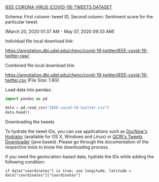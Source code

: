 
[IEEE CORONA VIRUS (COVID-19) TWEETS DATASET](https://ieee-dataport.org/open-access/corona-virus-covid-19-tweets-dataset)

Schema: First column: tweet ID, Second column: Sentiment score for the particular tweet.

(March 20, 2020 01:37 AM - May 07, 2020 09:33 AM)

Individual file local download link:

https://annotation.dbi.udel.edu/chenc/covid-19-twitter/IEEE-covid-19-twitter-raw/

Combined file local download link: 

https://annotation.dbi.udel.edu/chenc/covid-19-twitter/IEEE-covid-19-twitter.csv (File Size: 1.8G)

Load data into pandas:
```python
import pandas as pd 

data = pd.read_csv("IEEE-covid-19-twitter.csv") 
data.head()
```

Downloading the tweets

To hydrate the tweet IDs, you can use applications such as [DocNow's Hydrator](https://github.com/DocNow/hydrator) (available for OS X, Windows and Linux) or [QCRI's Tweets Downloader](https://crisisnlp.qcri.org/) (java based). Please go through the documentation of the respective tools to know the downloading process.

If you need the geolocation-based data, hydrate the IDs while adding the following condition:

```
if data["coordinates"] is true; use longitude, latitude = data["coordinates"]["coordinates"]
```

